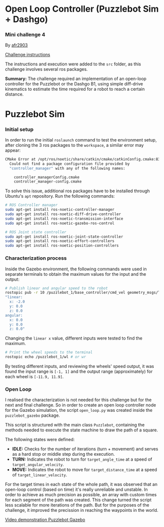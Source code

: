 # Open Loop Controller (Puzzlebot Sim + Dashgo)
### Mini challenge 4

By [afr2903](https://github.com/afr2903/)

[Challenge instructions](https://github.com/afr2903/MR3001B_Design_and_Development_of_Robots_I/blob/main/Week%204/Challenge/)

The instructions and execution were added to the `src` folder, as this challenge involves several ros packages.

**Summary:** The challenge required an implementation of an open-loop controller for the Puzzlebot or the Dashgo B1, using simple diff-drive kinematics to estimate the time required for a robot to reach a certain distance.

# Puzzlebot Sim

### Initial setup

In order to run the initial `roslaunch` command to test the environment setup, after cloning the 3 ros packages to the `workspace`, a similar error may appear:

```bash
CMake Error at /opt/ros/noetic/share/catkin/cmake/catkinConfig.cmake:83 (find_package):
  Could not find a package configuration file provided by
  "controller_manager" with any of the following names:

    controller_managerConfig.cmake
    controller_manager-config.cmake
```

To solve this issue, additional ros packages have to be installed through Ubuntu's `apt` repository. Run the following commands:
```bash
# ROS Controller manager
sudo apt-get install ros-noetic-controller-manager
sudo apt-get install ros-noetic-diff-drive-controller
sudo apt-get install ros-noetic-transmission-interface
sudo apt-get install ros-noetic-gazebo-ros-control

# ROS Joint state controller
sudo apt-get install ros-noetic-joint-state-controller
sudo apt-get install ros-noetic-effort-controllers
sudo apt-get install ros-noetic-position-controllers
```

### Characterization process

Inside the Gazebo environment, the following commands were used in separate terminals to obtain the maximum values for the input and the output:

```bash
# Publish linear and angular speed to the robot
rostopic pub -r 10 /puzzlebot_1/base_controller/cmd_vel geometry_msgs/Twist 
"linear:
  x: -2.0
  y: 0.0
  z: 0.0
angular:
  x: 0.0
  y: 0.0
  z: 0.0" 
```

Changing the `linear x` value, different inputs were tested to find the maximum.

```bash
# Print the wheel speeds to the terminal
rostopic echo /puzzlebot_1/wl # or wr
```

By testing different inputs, and reviewing the wheels' speed output, it was found the input range is `[-1, 1]` and the output range (approximately) for each wheel is `[-11.9, 11.9]`.

### Open Loop

I realised the characterization is not needed for this challenge but for the next and final challenge. So in order to create an open loop controller node for the Gazebo simulation, the script `open_loop.py` was created inside the `puzzlebot_gazebo` package.

This script is structured with the main class `Puzzlebot`, containing the methods needed to execute the state machine to draw the path of a square.

The following states were defined:
- **IDLE:** Checks for the number of iterations (turn + movement) and serves as a hard stop or middle step during the execution.
- **TURN:** Indicates the robot to turn for `target_angle_time` at a speed of `target_angular_velocity`.
- **MOVE:** Indicates the robot to move for `target_distance_time` at a speed of `target_linear_velocity`.

For the target times in each state of the whole path, it was observed that an open-loop control (based on time) it's really unreliable and unstable. In order to achieve as much precision as possible, an array with custom times for each segment of the path was created. This change turned the script less scalable for more iterations of the path. But for the purposes of the challenge, it improved the precission in reaching the waypoints in the world.

[Video demonstration Puzzlebot Gazebo](https://github.com/afr2903/MR3001B_Design_and_Development_of_Robots_I/assets/25570636/b4cd25be-75d0-410d-b3fb-f8792980964d)
